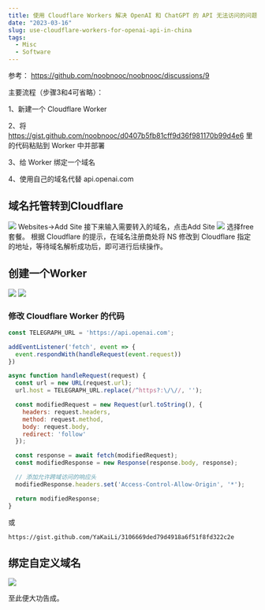 ```yaml
---
title: 使用 Cloudflare Workers 解决 OpenAI 和 ChatGPT 的 API 无法访问的问题
date: "2023-03-16"
slug: use-cloudflare-workers-for-openai-api-in-china
tags:
  - Misc
  - Software
---
```

参考：
https://github.com/noobnooc/noobnooc/discussions/9

主要流程（步骤3和4可省略）：

1、新建一个 Cloudflare Worker

2、将 https://gist.github.com/noobnooc/d0407b5fb81cff9d36f981170b99d4e6 里的代码粘贴到 Worker 中并部署

3、给 Worker 绑定一个域名

4、使用自己的域名代替 api.openai.com

## 域名托管转到Cloudflare
![](https://blog-oss-1252232218.cos.ap-beijing.myqcloud.com/fix-dir/TemporaryItems/NSIRD_screencaptureui_ixpjzt/2023/03/16/21-18-33-6ee6a9f8538bfb65ab6a4a18afaac7fe-a3b82d.png)
Websites->Add Site
接下来输入需要转入的域名，点击Add Site
![](https://blog-oss-1252232218.cos.ap-beijing.myqcloud.com/fix-dir/TemporaryItems/NSIRD_screencaptureui_iYBytI/2023/03/16/21-19-35-e01e0d43d9e3873e31441edc950a5861-9036c9.png)
选择free套餐。
根据 Cloudflare 的提示，在域名注册商处将 NS 修改到 Cloudflare 指定的地址，等待域名解析成功后，即可进行后续操作。

## 创建一个Worker
![](https://blog-oss-1252232218.cos.ap-beijing.myqcloud.com/fix-dir/TemporaryItems/NSIRD_screencaptureui_b6yMwo/2023/03/16/21-33-15-f7f9fd81cfdff09ffc50710ff6ae0984-3ff856.png)
![](https://blog-oss-1252232218.cos.ap-beijing.myqcloud.com/fix-dir/TemporaryItems/NSIRD_screencaptureui_xkOd55/2023/03/16/21-35-12-a3fc8af1b3d55d4736f00a2981c54806-60a891.png)

### 修改 Cloudflare Worker 的代码

```js
const TELEGRAPH_URL = 'https://api.openai.com';

addEventListener('fetch', event => {
  event.respondWith(handleRequest(event.request))
})

async function handleRequest(request) {
  const url = new URL(request.url);
  url.host = TELEGRAPH_URL.replace(/^https?:\/\//, '');

  const modifiedRequest = new Request(url.toString(), {
    headers: request.headers,
    method: request.method,
    body: request.body,
    redirect: 'follow'
  });

  const response = await fetch(modifiedRequest);
  const modifiedResponse = new Response(response.body, response);

  // 添加允许跨域访问的响应头
  modifiedResponse.headers.set('Access-Control-Allow-Origin', '*');

  return modifiedResponse;
}

```
或
```
https://gist.github.com/YaKaiLi/3106669ded79d4918a6f51f8fd322c2e
```



## 绑定自定义域名
![](https://blog-oss-1252232218.cos.ap-beijing.myqcloud.com/fix-dir/TemporaryItems/NSIRD_screencaptureui_427ZgX/2023/03/16/21-50-11-87105f65bd8e4f8eaeb8e5af5139889f-d2ae1a.png)

至此便大功告成。